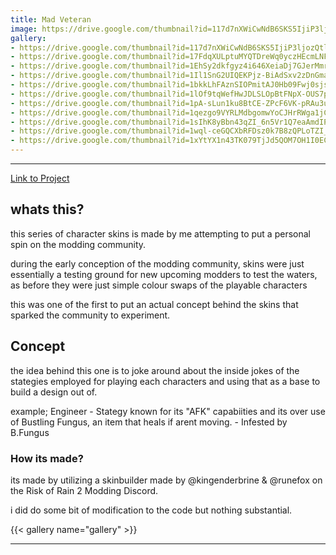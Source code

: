 ```yaml
---
title: Mad Veteran
image: https://drive.google.com/thumbnail?id=117d7nXWiCwNdB6SKS5IjiP3ljozQtlKg&sz=w1000
gallery:
- https://drive.google.com/thumbnail?id=117d7nXWiCwNdB6SKS5IjiP3ljozQtlKg&sz=w1000
- https://drive.google.com/thumbnail?id=17FdqXULptuMYQTDreWq0yczHEcmLNFWy&sz=w1000
- https://drive.google.com/thumbnail?id=1EhSy2dkfgyz4i646XeiaDj7GJerMmr0M&sz=w1000
- https://drive.google.com/thumbnail?id=1Il1SnG2UIQEKPjz-BiAdSxv2zDnGma18&sz=w1000
- https://drive.google.com/thumbnail?id=1bkkLhFAznSIOPmitAJ0Hb09Fwj0sjsy8&sz=w1000
- https://drive.google.com/thumbnail?id=1lOf9tqWefHwJDLSLOpBtFNpX-OUS7pTe&sz=w1000
- https://drive.google.com/thumbnail?id=1pA-sLun1ku8BtCE-ZPcF6VK-pRAu3u3y&sz=w1000
- https://drive.google.com/thumbnail?id=1qezgo9VYRLMdbgomwYoCJHrRWga1jCOw&sz=w1000
- https://drive.google.com/thumbnail?id=1sIhK8yBbn43qZI_6n5Vr1Q7eaAmdIPlY&sz=w1000
- https://drive.google.com/thumbnail?id=1wql-ceGQCXbRFDsz0k7B8zQPLoTZI_jS&sz=w1000
- https://drive.google.com/thumbnail?id=1xYtYX1n43TK079TjJd5QOM7OH1I0ECZb&sz=w1000
---
```

<!--more-->
---

[Link to Project](https://thunderstore.io/package/KrononConspirator/MadVeteran_Skinpack/)

## whats this?

this series of character skins is made by me attempting to put a personal spin on the modding community. 

during the early conception of the modding community, skins were just essentially a testing ground for new upcoming modders to test the waters, as before they were just simple colour swaps of the playable characters

this was one of the first to put an actual concept behind the skins that sparked the community to experiment.

## Concept
the idea behind this one is to joke around about the inside jokes of the stategies employed for playing each characters and using that as a base to build a design out of.

example;
Engineer - Stategy known for its "AFK" capabiities and its over use of Bustling Fungus, an item that heals if arent moving. - Infested by B.Fungus

### How its made?

its made by utilizing a skinbuilder made by @kingenderbrine & @runefox on the Risk of Rain 2 Modding Discord. 

i did do some bit of modification to the code but nothing substantial.

{{< gallery name="gallery" >}}

---